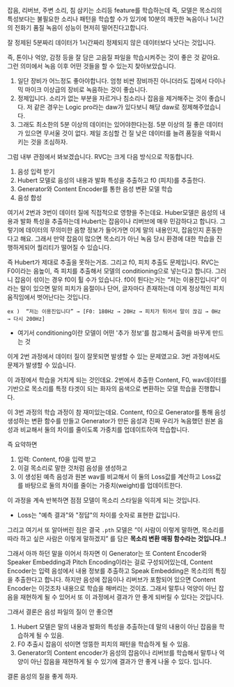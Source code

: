 잡음, 리버브, 주변 소리, 침 삼키는 소리등 feature를 학습하는데 
즉, 모델은 목소리의 특성보다는 불필요한 소리나 패턴을 학습할 수가 있기에
10분의 깨끗한 녹음이나 1시간의 전화기 품질 녹음이 성능이 현저히 떨어진다고합니다.

잘 정제된 5분짜리 데이터가 1시간짜리 정제되지 않은 데이터보다 낫다는 것입니다.

즉, 톤이나 억양, 감정 등을 잘 담은 고음질 파일을 학습시켜주는 것이 좋은 것 같아요.
그런 의미에서 녹음 이후 어떤 것들을 할 수 있는지 찾아보았습니다.
1. 일단 장비가 어느정도 좋아야합니다. 엄청 비싼 장비까진 아니더라도 집에서 다이나믹 마이크 이상급의 장비로 녹음하는 것이 좋습니다.
2. 정제입니다. 소리가 없는 부분을 자르거나 침소리나 잡음을 제거해주는 것이 좋습니다. 저 같은 경우는 Logic pro라는 daw가 있다보니 해당 daw로 정제해주었습니다.
3. 그래도 최소한의 5분 이상의 데이터는 있어야한다는점. 5분 이상의 질 좋은 데이터가 있으면 무서울 것이 없다. 제일 조심할 건 질 낮은 데이터를 늘려 품질을 악화시키는 것을 조심하자.

그럼 내부 관점에서 봐보겠습니다.
RVC는 크게 다음 방식으로 작동합니다.
1. 음성 입력 받기 
2. Hubert 모델로 음성의 내용과 발화 특성을 추출하고  f0 (피치)를 추출한다.
3. Generator와 Content Encoder를 통한 음성 변환 모델 학습
4. 음성 합성

여기서 2번과 3번이 데이터 질에 직접적으로 영향을 주는데요.
Huber모델은 음성의 내용과 발화 특성을 추출하는데 Hubert는 잡음이나 리버브에 매우 민감하다고 합니다.
그렇기에 데이터의 무의미한 음향 정보가 들어가면 이게 말의 내용인지, 잡음인지 혼동한다고 해요. 그래서 만약 잡음이 많으면 목소리가 아닌 녹음 당시 환경에 대한 학습을 진행하게되어 퀄리티가 떨어질 수 있습니다.

즉 Hubert가 제대로 추출을 못하는거죠.
그리고 f0, 피치 추출도 문제입니다. RVC는 F0이라는 음높이, 즉 피치를 추출해서 모델의 conditioning으로 넣는다고 합니다. 
그러니 잡음이 섞이는 경우 f0이 튈 수가 있습니다.
f0이 튄다는거는 “저는 이용진입니다” 이라는 말이 있으면 말의 피치가 음절이나 단어, 글자마다 존재하는데 이게 정상적인 피치 움직임에서 벗어난다는 것입니다.
```
ex )  “저는 이용진입니다” → [F0: 180Hz → 20Hz → 피치가 튀어서 말이 끊김 → 0Hz → 다시 200Hz]
```
* 여기서 conditioning이란 모델이 어떤 '추가 정보'를 참고해서 출력을 바꾸게 만드는 것


이게 2번 과정에서 데이터 질이 잘못되면 발생할 수 있는 문제였고요.
3번 과정에서도 문제가 발생할 수 있습니다.

이 과정에서 학습을 거치게 되는 것인데요. 2번에서 추출한 Content, F0, wav데이터를 기반으로 목소리를 특정 타겟이 되는 화자의 음색으로 변환하는 모델 학습을 진행합니다.

이 3번 과정의 학습 과정이 참 재미있는데요. 
Content, f0으로 Generator를 통해 음성 생성하는 변환 함수를 만들고 
Generator가 만든 음성과 진짜 우리가 녹음했던 원본 음성과 비교해서 둘의 차이를 줄이도록 가중치를 업데이트하여 학습합니다.

즉 요약하면 
1. 입력: Content, f0을 입력 받고
2. 이걸 목소리로 말한 것처럼 음성을 생성하고 
3. 이 생성된 예측 음성과 원본 wav를 비교해서 이 둘의 Loss값를 계산하고 Loss값를 바탕으로 둘의 차이를 줄이는 가중치(weight)를 업데이트한다.

이 과정을 계속 반복하면 점점 모델이 목소리 스타일을 익히게 되는 것입니다.

* Loss는 "예측 결과"와 "정답"의 차이를 숫자로 표현한 값입니다.

  

그리고 여기서 또 알아버린 점은 결국 `.pth` 모델은 “이 사람이 이렇게 말하면, 목소리를 따라 하고 싶은 사람은 이렇게 말하겠지” 를 담은 **목소리 변환 매핑 함수라는 것입니다..!**

그래서 아까 하던 말을 이어서 하자면 이 Generator는 또 Content Encoder와 Speaker Embedding과 Pitch Encoding이라는 걸로 구성되어있는데, Content Encoder는 입력 음성에서 내용 정보를 추출하고 Speak Embedding은 목소리의 특징을 추출한다고 합니다.
하지만 음성에 잡음이나 리버브가 포함되어 있으면 Content Encoder는 이것조차 내용으로 학습을 해버리는 것이죠. 그래서 말투나 억양이 아닌 잡음을 재현하게 될 수 있어서 또 이 과정에서 결과가 안 좋게 되버릴 수 있다는 것입니다.

그래서 결론은 음성 파일의 질이 안 좋으면
1. Hubert 모델은 말의 내용과 발화의 특성을 추출하는데 말의 내용이 아닌 잡음을 학습하게 될 수 있음.
2. F0 추출시 잡음이 섞이면 엉뚱한 피치의 패턴을 학습하게 될 수 있음.
3. Generator의 Content encoder가 음성의 잡음이나 리버브를 학습해서 말투나 억양이 아닌 잡음을 재현하게 될 수 있기에 결과가 안 좋게 나올 수 있다. 
입니다.

결론 음성의 질을 좋게 하자.
